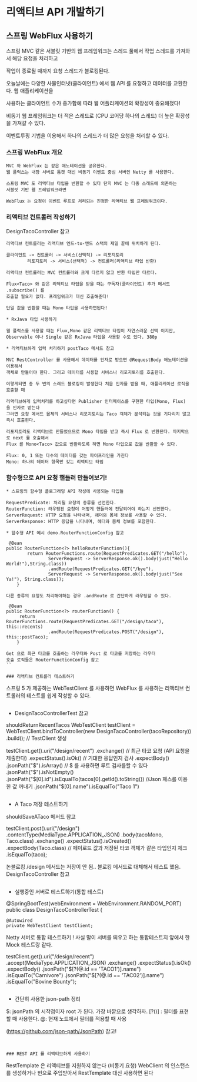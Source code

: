# 리액티브 API 개발하기

## 스프링 WebFlux 사용하기

스프링 MVC 같은 서블릿 기반의 웹 프레임워크는 스레드 풀에서 작업 스레드를 가져와서 해당 요청을 처리하고

작업이 종료될 때까지 요청 스레드가 블로킹된다.

오늘날에는 다양한 사물인터넷(클라이언트) 에서 웹 API 를 요청하고 데이터를 교환한다. 웹 애플리케이션을 

사용하는 클라이언트 수가 증가함에 따라 웹 어플리케이션의 확장성이 중요해졌다!

비동기 웹 프레임워크는 더 적은 스레드로 (CPU 코어당 하나의 스레드) 더 높은 확장성을 가져갈 수 있다.

이벤트루핑 기법을 이용해서 하나의 스레드가 더 많은 요청을 처리할 수 있다.

### 스프링 WebFlux 개요
```
MVC 와 WebFlux 는 같은 애노테이션을 공유한다.
웹 플럭스는 내장 서버로 톰캣 대신 비동기 이벤트 중심 서버인 Netty 를 사용한다.

스프링 MVC 도 리액티브 타입을 반환할 수 있다 단지 MVC 는 다중 스레드에 의존하는
서블릿 기반 웹 프레임워크라면 

WebFlux 는 요청이 이벤트 루프로 처리되는 진정한 리액티브 웹 프레임워크이다.
```

### 리액티브 컨트롤러 작성하기

DesignTacoController 참고

```
리액티브 컨트롤러는 리액티브 엔드-to-엔드 스택의 제일 끝에 위치하게 된다.

클라이언트 -> 컨트롤러 -> 서비스(선택적) -> 리포지토리
        리포지토리 -> 서비스(선택적) -> 컨트롤러(리액티브 타입 반환)
        
리액티브 컨트롤러는 MVC 컨트롤러와 크게 다르지 않고 반환 타입만 다르다.

Flux<Taco> 와 같은 리액티브 타입을 받을 때는 구독자(클라이언트) 추가 메서드 .subscribe() 를 
호출할 필요가 없다. 프레임워크가 대신 호출해준다! 

단일 값을 반환할 때는 Mono 타입을 사용하면된다!
```
```
* RxJava 타입 사용하기

웹 플럭스를 사용할 때는 Flux,Mono 같은 리액티브 타입이 자연스러운 선택 이지만,
Observable 이나 Single 같은 RxJava 타입을 사용할 수도 있다. 380p
```
```
* 리액티브하게 입력 처리하기 postTaco 메서드 참고 

MVC RestController 를 사용해서 데이터를 인자로 받으면 @RequestBody 애노테이션을 이용해서 
객체로 만들어야 한다. 그리고 데이터를 사용할 서비스나 리포지토리를 호출한다.

이렇게되면 총 두 번의 스레드 블로킹이 발생한다 처음 인자를 받을 때, 애플리케이션 로직을 호출할 때 

리액티브하게 입력처리를 하고싶다면 Publisher 인터페이스를 구현한 타입(Mono, Flux) 을 인자로 받는다
그러면 요청 메서드 몸체의 서비스나 리포지토리는 Taco 객체가 분석되는 것을 기다리지 않고 즉시 호출된다.

리포지토리도 리액티브로 만들었으므로 Mono 타입을 받고 즉시 Flux 로 반환된다. 마지막으로 next 를 호출해서
Flux 를 Mono<Taco> 값으로 반환하도록 하면 Mono 타입으로 값을 반환할 수 있다.

Flux: 0, 1 또는 다수의 데이터를 갖는 파이프라인을 가진다
Mono: 하나의 데이터 항목만 갖는 리액티브 타입
```
### 함수형으로 API 요청 핸들러 만들어보기!

```
* 스프링의 함수형 플로그래밍 API 작성에 사용되는 타입들

RequestPredicate: 처리될 요청의 종류를 선언한다.
RouterFunction: 라우팅된 요청이 어떻게 핸들러에 전달되어야 하는지 선언한다.
ServerRequest: HTTP 요청을 나타내며, 헤더와 몸체 정보를 사용할 수 있다.
ServerResponse: HTTP 응답을 나타내며, 헤더와 몸체 정보를 포함한다.
```
```
* 함수형 API 예시 demo.RouterFunctionConfig 참고 

 @Bean
public RouterFunction<?> helloRouterFunction(){
        return RouterFunctions.route(RequestPredicates.GET("/hello"),
                ServerRequest -> ServerResponse.ok().body(just("Hello World!"),String.class))
                .andRoute(RequestPredicates.GET("/bye"),
                ServerRequest -> ServerResponse.ok().body(just("See Ya!"), String.class));
    }

다른 종류의 요청도 처리해야하는 경우 .andRoute 로 간단하게 라우팅할 수 있다.

 @Bean
public RouterFunction<?> routerFunction() {
     return RouterFunctions.route(RequestPredicates.GET("/design/taco"), this::recents)
                .andRoute(RequestPredicates.POST("/design"), this::postTaco);
    }
      
Get 으로 최근 타코를 호출하는 라우터와 Post 로 타코를 저장하는 라우터
호출 로직들은 RouterFunctionConfig 참고 
``

### 리액티브 컨트롤러 테스트하기
```
스프링 5 가 제공하는 WebTestClient 를 사용하면 WebFlux 를 사용하는 리액티브 컨트롤러의
테스트를 쉽게 작성할 수 있다.
```
```
* DesignTacoControllerTest 참고

shouldReturnRecentTacos
WebTestClient testClient = WebTestClient.bindToController(new DesignTacoController(tacoRepository))
                .build(); // TestClient 생성

testClient.get().uri("/design/recent")
                .exchange() // 최근 타코 요청 (API 요청을 제출한다)
                .expectStatus().isOk() // 기대한 응답인지 검사
                .expectBody()
                .jsonPath("$").isArray() // $ 를 사용하면 루트 검사를할 수 있다
                .jsonPath("$").isNotEmpty()
                .jsonPath("$[0].id").isEqualTo(tacos[0].getId().toString()) //Json 패스를 이용한 값 꺼내기
                .jsonPath("$[0].name").isEqualTo("Taco 1") 
```
```
* A Taco 저장 테스트하기

shouldSaveATaco 메서드 참고

 testClient.post().uri("/design")
                .contentType(MediaType.APPLICATION_JSON)
                .body(tacoMono, Taco.class)
                .exchange()
                .expectStatus().isCreated()
                .expectBody(Taco.class) // 페이로드 값과 저장된 타코 객체가 같은 타입인지 체크
                .isEqualTo(taco);

논블로킹 /design 메서드는 저장이 안 됨.. 블로킹 메서드로 대체해서 테스트 했음. 
DesignTacoController 참고
```
```
* 실행중인 서버로 테스트하기(통합 테스트)

@SpringBootTest(webEnvironment = WebEnvironment.RANDOM_PORT)
public class DesignTacoControllerTest {
    
    @Autowired
    private WebTestClient testClient;

Netty 서버로 통합 테스트하기 ! 사실 말이 서버를 띄우고 하는 통합테스트지
앞에서 한 Mock 테스트랑 같다.

testClient.get().uri("/design/recent")
                .accept(MediaType.APPLICATION_JSON)
                .exchange()
                .expectStatus().isOk()
                .expectBody()
                .jsonPath("$[?(@.id == 'TACO1')].name")
                .isEqualTo("Carnivore")
                .jsonPath("$[?(@.id == 'TAC02')].name")
                .isEqualTo("Bovine Bounty");
```
```
* 간단히 사용한  json-path 정리

$: jsonPath 의 시작점이자 root 가 된다. 가장 바깥으로 생각하자.
[?(<expression>)] : 필터를 표현할 때 사용한다.	
@: 현재 노드에서 필터를 적용할 때 사용  
        
(https://github.com/json-path/JsonPath) 참고! 
```


### REST API 를 리액티브하게 사용하기
```       
RestTemplate 은 리액티브를 지원하지 않는다 (비동기 요청)
WebClient 의 인스턴스를 생성하거나 빈으로 주입받아서 RestTemplate 대신 사용하면 된다
```
        

     
        
